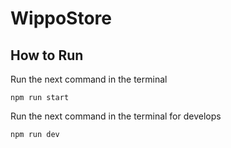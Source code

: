 # WippoStore

## How to Run
Run the next command in the terminal  

```
npm run start
```
 
Run the next command in the terminal for develops

```
npm run dev
```
  
